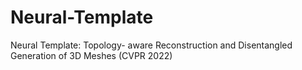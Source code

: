 # Neural-Template
Neural Template: Topology- aware Reconstruction and Disentangled Generation of 3D Meshes (CVPR 2022)
